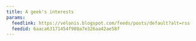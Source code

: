 ```yaml
---
title: A geek's interests
params:
  feedlink: https://velonis.blogspot.com/feeds/posts/default?alt=rss
  feedid: 6aaca63171454f908a7e326aa42ae58f
---
```

